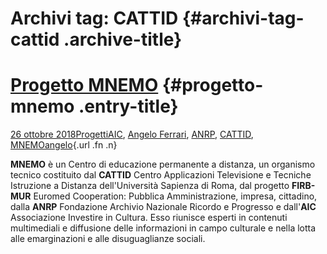 Archivi tag: CATTID {#archivi-tag-cattid .archive-title}
===================

[Progetto MNEMO](index05e8.html?p=1860) {#progetto-mnemo .entry-title}
=======================================

[26 ottobre 2018](index05e8.html?p=1860 "Permalink a Progetto MNEMO")[Progetti](index0b40.html?cat=9)[AIC](indexfd92.html?tag=aic), [Angelo Ferrari](indexdddd.html?tag=angelo-ferrari), [ANRP](indexe4e8.html?tag=anrp), [CATTID](index6cc6.html?tag=cattid), [MNEMO](index7027.html?tag=mnemo)[angelo](indexcd64.html?author=1 "Vedi tutti gli articoli di angelo"){.url .fn .n}

**MNEMO** è un Centro di educazione permanente a distanza, un organismo tecnico costituito dal **CATTID** Centro Applicazioni Televisione e Tecniche Istruzione a Distanza dell'Università Sapienza di Roma, dal progetto **FIRB-MUR** Euromed Cooperation: Pubblica Amministrazione,  impresa,  cittadino, dalla **ANRP**  Fondazione  Archivio  Nazionale Ricordo e Progresso e dall'**AIC** Associazione Investire in Cultura. Esso  riunisce esperti in contenuti multimediali e diffusione delle informazioni in campo culturale e nella lotta alle emarginazioni e alle disuguaglianze sociali.

